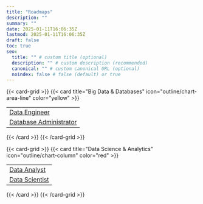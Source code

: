 ```yaml
---
title: "Roadmaps"
description: ""
summary: ""
date: 2025-01-11T16:06:35Z
lastmod: 2025-01-11T16:06:35Z
draft: false
toc: true
seo:
  title: "" # custom title (optional)
  description: "" # custom description (recommended)
  canonical: "" # custom canonical URL (optional)
  noindex: false # false (default) or true
---
```


{{< card-grid >}}
{{< card title="Big Data & Databases" icon="outline/chart-area-line" color="yellow" >}}

|                                                              |
|--------------------------------------------------------------|
| [Data Engineer](../data-engineer)                   |
| [Database Administrator](../database-administrator) |

{{< /card >}}
{{< /card-grid >}}

{{< card-grid >}}
{{< card title="Data Science & Analytics" icon="outline/chart-column" color="red" >}}

|                                              |
|----------------------------------------------|
| [Data Analyst](../data-analyst)     |
| [Data Scientist](../data-scientist) |

{{< /card >}}
{{< /card-grid >}}
